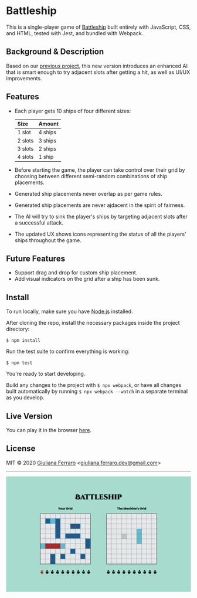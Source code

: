 # Battleship

This is a single-player game of [Battleship](https://en.wikipedia.org/wiki/Battleship_(game)) built entirely with JavaScript, CSS, and HTML, tested with Jest, and bundled with Webpack.

## Background & Description

Based on our [previous project](https://github.com/1ba1/battleship), this new version introduces an enhanced AI that is smart enough to try adjacent slots after getting a hit, as well as UI/UX improvements.

## Features

- Each player gets 10 ships of four different sizes:

     | Size | Amount |
     |--------|---------|
     | 1 slot | 4 ships |
     | 2 slots| 3 ships |
     | 3 slots| 2 ships |
     | 4 slots| 1 ship |

- Before starting the game, the player can take control over their grid by choosing between different semi-random combinations of ship placements.
- Generated ship placements never overlap as per game rules.
- Generated ship placements are never ajdacent in the spirit of fairness.
- The AI will try to sink the player's ships by targeting adjacent slots after a successful attack.
- The updated UX shows icons representing the status of all the players' ships throughout the game.

## Future Features

- Support drag and drop for custom ship placement.
- Add visual indicators on the grid after a ship has been sunk.

## Install

To run locally, make sure you have [Node.js](https://nodejs.org/) installed.

After cloning the repo, install the necessary packages inside the project directory:

```
$ npm install
```

Run the test suite to confirm everything is working:

```
$ npm test
```

You're ready to start developing.

Build any changes to the project with `$ npx webpack`, or have all changes built automatically by running `$ npx webpack --watch` in a separate terminal as you develop.

## Live Version

You can play it in the browser [here](https://gferrarocamus.github.io/battleship).

## License

MIT © 2020 [Giuliana Ferraro](https://www.giulianaferraro.com/) <[giuliana.ferraro.dev@gmail.com](mailto:giuliana.ferraro.dev@gmail.com)>

---

![Battleship Demo](/demo/battleship-demo.png)
